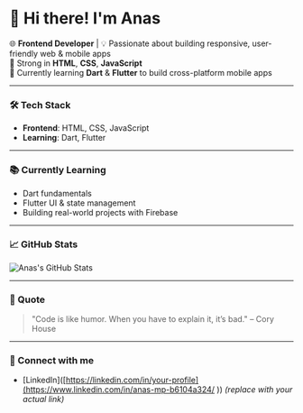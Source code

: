 # 👋 Hi there! I'm Anas

🌐 **Frontend Developer** | 💡 Passionate about building responsive, user-friendly web & mobile apps  
🔧 Strong in **HTML**, **CSS**, **JavaScript**  
📱 Currently learning **Dart** & **Flutter** to build cross-platform mobile apps  

---

### 🛠 Tech Stack
- **Frontend**: HTML, CSS, JavaScript
- **Learning**: Dart, Flutter

---

### 📚 Currently Learning
- Dart fundamentals
- Flutter UI & state management
- Building real-world projects with Firebase

---

### 📈 GitHub Stats
![Anas's GitHub Stats](https://github-readme-stats.vercel.app/api?username=Anas-114&show_icons=true&theme=radical)

---

### 💬 Quote
> "Code is like humor. When you have to explain it, it’s bad." – Cory House

---

### 🔗 Connect with me
- [LinkedIn]([https://linkedin.com/in/your-profile](https://www.linkedin.com/in/anas-mp-b6104a324/
)) *(replace with your actual link)*

